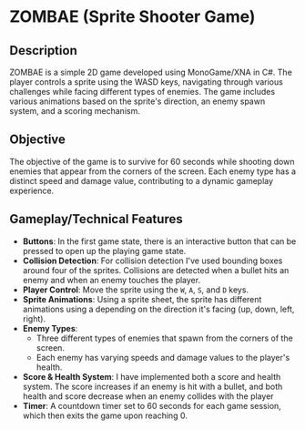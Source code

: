 # ZOMBAE (Sprite Shooter Game)

## Description

ZOMBAE is a simple 2D game developed using MonoGame/XNA in C#. The player controls a sprite using the WASD keys, navigating through various challenges while facing different types of enemies. The game includes various animations based on the sprite's direction, an enemy spawn system, and a scoring mechanism.

## Objective

The objective of the game is to survive for 60 seconds while shooting down enemies that appear from the corners of the screen. Each enemy type has a distinct speed and damage value, contributing to a dynamic gameplay experience.

## Gameplay/Technical Features

- **Buttons**: In the first game state, there is an interactive button that can be pressed to open up the playing game state.
- **Collision Detection**: For collision detection I've used bounding boxes around four of the sprites. Collisions are detected when a bullet hits an enemy and when an enemy touches the player.
- **Player Control**: Move the sprite using the `W`, `A`, `S`, and `D` keys.
- **Sprite Animations**: Using a sprite sheet, the sprite has different animations using a depending on the direction it's facing (up, down, left, right).
- **Enemy Types**: 
  - Three different types of enemies that spawn from the corners of the screen.
  - Each enemy has varying speeds and damage values to the player's health.
- **Score & Health System**: I have implemented both a score and health system. The score increases if an enemy is hit with a bullet, and both health and score decrease when an enemy collides with the player
- **Timer**: A countdown timer set to 60 seconds for each game session, which then exits the game upon reaching 0.
